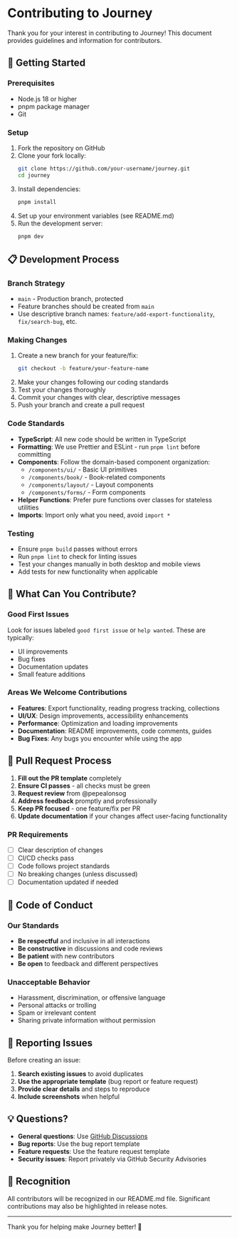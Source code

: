 # Contributing to Journey

Thank you for your interest in contributing to Journey! This document provides guidelines and information for contributors.

## 🚀 Getting Started

### Prerequisites
- Node.js 18 or higher
- pnpm package manager
- Git

### Setup
1. Fork the repository on GitHub
2. Clone your fork locally:
   ```bash
   git clone https://github.com/your-username/journey.git
   cd journey
   ```
3. Install dependencies:
   ```bash
   pnpm install
   ```
4. Set up your environment variables (see README.md)
5. Run the development server:
   ```bash
   pnpm dev
   ```

## 📋 Development Process

### Branch Strategy
- `main` - Production branch, protected
- Feature branches should be created from `main`
- Use descriptive branch names: `feature/add-export-functionality`, `fix/search-bug`, etc.

### Making Changes
1. Create a new branch for your feature/fix:
   ```bash
   git checkout -b feature/your-feature-name
   ```
2. Make your changes following our coding standards
3. Test your changes thoroughly
4. Commit your changes with clear, descriptive messages
5. Push your branch and create a pull request

### Code Standards
- **TypeScript**: All new code should be written in TypeScript
- **Formatting**: We use Prettier and ESLint - run `pnpm lint` before committing
- **Components**: Follow the domain-based component organization:
  - `/components/ui/` - Basic UI primitives
  - `/components/book/` - Book-related components
  - `/components/layout/` - Layout components
  - `/components/forms/` - Form components
- **Helper Functions**: Prefer pure functions over classes for stateless utilities
- **Imports**: Import only what you need, avoid `import *`

### Testing
- Ensure `pnpm build` passes without errors
- Run `pnpm lint` to check for linting issues
- Test your changes manually in both desktop and mobile views
- Add tests for new functionality when applicable

## 🎯 What Can You Contribute?

### Good First Issues
Look for issues labeled `good first issue` or `help wanted`. These are typically:
- UI improvements
- Bug fixes
- Documentation updates
- Small feature additions

### Areas We Welcome Contributions
- **Features**: Export functionality, reading progress tracking, collections
- **UI/UX**: Design improvements, accessibility enhancements
- **Performance**: Optimization and loading improvements
- **Documentation**: README improvements, code comments, guides
- **Bug Fixes**: Any bugs you encounter while using the app

## 📝 Pull Request Process

1. **Fill out the PR template** completely
2. **Ensure CI passes** - all checks must be green
3. **Request review** from @pepealonsog
4. **Address feedback** promptly and professionally
5. **Keep PR focused** - one feature/fix per PR
6. **Update documentation** if your changes affect user-facing functionality

### PR Requirements
- [ ] Clear description of changes
- [ ] CI/CD checks pass
- [ ] Code follows project standards
- [ ] No breaking changes (unless discussed)
- [ ] Documentation updated if needed

## 🤝 Code of Conduct

### Our Standards
- **Be respectful** and inclusive in all interactions
- **Be constructive** in discussions and code reviews
- **Be patient** with new contributors
- **Be open** to feedback and different perspectives

### Unacceptable Behavior
- Harassment, discrimination, or offensive language
- Personal attacks or trolling
- Spam or irrelevant content
- Sharing private information without permission

## 🐛 Reporting Issues

Before creating an issue:
1. **Search existing issues** to avoid duplicates
2. **Use the appropriate template** (bug report or feature request)
3. **Provide clear details** and steps to reproduce
4. **Include screenshots** when helpful

## 💡 Questions?

- **General questions**: Use [GitHub Discussions](https://github.com/pepealonso95/journey/discussions)
- **Bug reports**: Use the bug report template
- **Feature requests**: Use the feature request template
- **Security issues**: Report privately via GitHub Security Advisories

## 🙏 Recognition

All contributors will be recognized in our README.md file. Significant contributions may also be highlighted in release notes.

---

Thank you for helping make Journey better! 🚀
